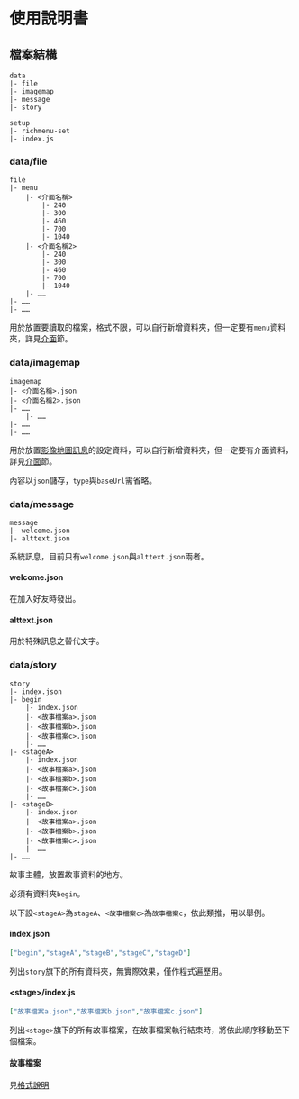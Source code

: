 # 使用說明書
## 檔案結構
```
data
|- file
|- imagemap
|- message
|- story
```
```
setup
|- richmenu-set
|- index.js
```
### data/file
```
file  
|- menu
    |- <介面名稱>
        |- 240
        |- 300
        |- 460
        |- 700
        |- 1040
    |- <介面名稱2>
        |- 240
        |- 300
        |- 460
        |- 700
        |- 1040
    |- ……
|- ……
|- ……
```
用於放置要讀取的檔案，格式不限，可以自行新增資料夾，但一定要有`menu`資料夾，詳見[介面](#介面)節。
### data/imagemap
```
imagemap
|- <介面名稱>.json
|- <介面名稱2>.json
|- ……
    |- ……
|- ……
|- ……

```
用於放置[影像地圖訊息](https://developers.line.biz/en/reference/messaging-api/#imagemap-message)的設定資料，可以自行新增資料夾，但一定要有介面資料，詳見[介面](#介面)節。

內容以`json`儲存，`type`與`baseUrl`需省略。
### data/message
```
message
|- welcome.json
|- alttext.json
```
系統訊息，目前只有`welcome.json`與`alttext.json`兩者。
#### welcome.json
在加入好友時發出。
#### alttext.json
用於特殊訊息之替代文字。
### data/story
```
story
|- index.json
|- begin
    |- index.json
    |- <故事檔案a>.json
    |- <故事檔案b>.json
    |- <故事檔案c>.json
    |- ……
|- <stageA>
    |- index.json
    |- <故事檔案a>.json
    |- <故事檔案b>.json
    |- <故事檔案c>.json
    |- ……
|- <stageB>
    |- index.json
    |- <故事檔案a>.json
    |- <故事檔案b>.json
    |- <故事檔案c>.json
    |- ……
|- ……
```
故事主體，放置故事資料的地方。

必須有資料夾`begin`。

以下設`<stageA>`為`stageA`、`<故事檔案c>`為`故事檔案c`，依此類推，用以舉例。
#### index.json
```json
["begin","stageA","stageB","stageC","stageD"]
```
列出`story`旗下的所有資料夾，無實際效果，僅作程式遍歷用。
#### \<stage\>/index.js
```json
["故事檔案a.json","故事檔案b.json","故事檔案c.json"]
```
列出`<stage>`旗下的所有故事檔案，在故事檔案執行結束時，將依此順序移動至下個檔案。
#### 故事檔案
見[格式說明](#格式)